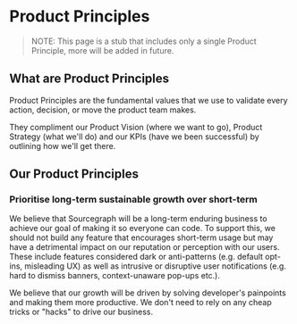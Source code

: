 # Product Principles

> NOTE: This page is a stub that includes only a single Product Principle, more will be added in future.


## What are Product Principles

Product Principles are the fundamental values that we use to validate every action, decision, or move the product team makes.

They compliment our Product Vision (where we want to go), Product Strategy (what we'll do) and our KPIs (have we been successful) by outlining how we'll get there.


## Our Product Principles

### Prioritise long-term sustainable growth over short-term

We believe that Sourcegraph will be a long-term enduring business to achieve our goal of making it so everyone can code. To support this, we should not build any feature that encourages short-term usage but may have a detrimental impact on our reputation or perception with our users. These include features considered dark or anti-patterns (e.g. default opt-ins, misleading UX) as well as intrusive or disruptive user notifications (e.g. hard to dismiss banners, context-unaware pop-ups etc.).

We believe that our growth will be driven by solving developer's painpoints and making them more productive. We don't need to rely on any cheap tricks or "hacks" to drive our business.
